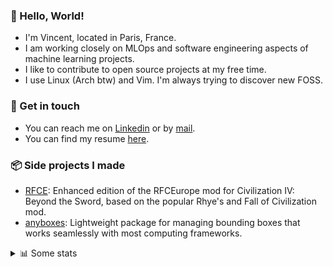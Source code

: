 ### 👋 Hello, World!

- I'm Vincent, located in Paris, France.
- I am working closely on MLOps and software engineering aspects of machine learning projects.
- I like to contribute to open source projects at my free time.
- I use Linux (Arch btw) and Vim. I'm always trying to discover new FOSS.

### 🔗 Get in touch

- You can reach me on [Linkedin](https://www.linkedin.com/in/vincent-duchauffour-3a9641155/) or by [mail](mailto:vincent.duchauffour@proton.me).
- You can find my resume [here](https://raw.githubusercontent.com/VDuchauffour/resume/main/resume.pdf).

### 📦 Side projects I made

- [RFCE](https://github.com/VDuchauffour/RFCEurope): Enhanced edition of the RFCEurope mod for Civilization IV: Beyond the Sword, based on the popular Rhye's and Fall of Civilization mod. 
- [anyboxes](https://github.com/VDuchauffour/anyboxes): Lightweight package for managing bounding boxes that works seamlessly with most computing frameworks. 

<details><summary>📊 Some stats</summary>  
  
<p align="center">
  <img alt="VDuchauffour's github stats" src="https://github-readme-stats.vercel.app/api?username=VDuchauffour&include_all_commits=true&show_icons=true&theme=react"/>
  <br />
  <img alt="VDuchauffour's streak stats" src="https://streak-stats.demolab.com?user=VDuchauffour&theme=react"/>
  <br />
  <img alt="VDuchauffour's language stats" src="https://github-readme-stats.vercel.app/api/top-langs/?username=VDuchauffour&count_private=true&include_all_commits=true&show_icons=true&layout=compact&theme=react"/>
  <!--   <br />
  <img alt="VDuchauffour's Wakatime stats" src="https://github-readme-stats.vercel.app/api/wakatime?username=VDuchauffour&theme=react"/> -->
</p>

#### 🧭 Wakatime stats
<!--START_SECTION:waka-->
![Code Time](http://img.shields.io/badge/Code%20Time-2%2C244%20hrs%2055%20mins-blue)

![Lines of code](https://img.shields.io/badge/From%20Hello%20World%20I%27ve%20Written-5.0%20million%20lines%20of%20code-blue)

**🐱 My GitHub Data** 

> 📦 991.2 kB Used in GitHub's Storage 
 > 
> 🏆 794 Contributions in the Year 2024
 > 
> 🚫 Not Opted to Hire
 > 
> 📜 9 Public Repositories 
 > 
> 🔑 2 Private Repositories 
 > 
**I'm an Early 🐤** 

```text
🌞 Morning                450 commits         ██░░░░░░░░░░░░░░░░░░░░░░░   07.35 % 
🌆 Daytime                3532 commits        ██████████████░░░░░░░░░░░   57.69 % 
🌃 Evening                1731 commits        ███████░░░░░░░░░░░░░░░░░░   28.28 % 
🌙 Night                  409 commits         ██░░░░░░░░░░░░░░░░░░░░░░░   06.68 % 
```
📅 **I'm Most Productive on Monday** 

```text
Monday                   1438 commits        ██████░░░░░░░░░░░░░░░░░░░   23.49 % 
Tuesday                  1274 commits        █████░░░░░░░░░░░░░░░░░░░░   20.81 % 
Wednesday                937 commits         ████░░░░░░░░░░░░░░░░░░░░░   15.31 % 
Thursday                 1115 commits        █████░░░░░░░░░░░░░░░░░░░░   18.21 % 
Friday                   953 commits         ████░░░░░░░░░░░░░░░░░░░░░   15.57 % 
Saturday                 106 commits         ░░░░░░░░░░░░░░░░░░░░░░░░░   01.73 % 
Sunday                   299 commits         █░░░░░░░░░░░░░░░░░░░░░░░░   04.88 % 
```


📊 **This Week I Spent My Time On** 

```text
💬 Programming Languages: 
Python                   14 hrs 38 mins      ████████████░░░░░░░░░░░░░   48.77 % 
C++                      12 hrs 37 mins      ███████████░░░░░░░░░░░░░░   42.03 % 
YAML                     47 mins             █░░░░░░░░░░░░░░░░░░░░░░░░   02.66 % 
Bash                     45 mins             █░░░░░░░░░░░░░░░░░░░░░░░░   02.50 % 
Other                    35 mins             ░░░░░░░░░░░░░░░░░░░░░░░░░   01.97 % 
```


 Last Updated on 04/10/2024 00:49:27 UTC
<!--END_SECTION:waka-->
</details>
